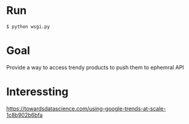 # Run 

```` shell
$ python wsgi.py
````

# Goal 

Provide a way to access trendy products to push them to ephemral API 

# Interessting 

https://towardsdatascience.com/using-google-trends-at-scale-1c8b902b6bfa
